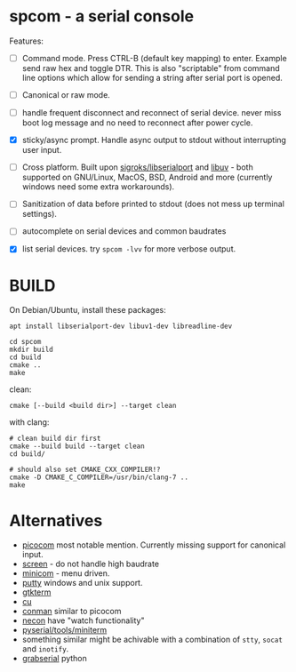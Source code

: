 
spcom - a serial console
========================


Features:
- [ ] Command mode. Press CTRL-B (default key mapping) to enter. Example send
  raw hex and toggle DTR. This is also "scriptable" from command line options
  which allow for sending a string after serial port is opened.

- [ ] Canonical or raw mode.

- [ ] handle frequent disconnect and reconnect of serial device.
  never miss boot log message and no need to reconnect after power cycle.

- [x] sticky/async prompt. Handle async output to stdout without interrupting user input.

- [ ] Cross platform. Built upon
  [sigroks/libserialport](https://sigrok.org/wiki/Libserialport) and
  [libuv](https://libuv.org/) - both supported on GNU/Linux, MacOS, BSD,
  Android and more (currently windows need some extra workarounds).

- [ ] Sanitization of data before printed to stdout (does not mess up terminal settings).

- [ ] autocomplete on serial devices and common baudrates

- [x] list serial devices. try `spcom -lvv` for more verbose output.



BUILD
=====
On Debian/Ubuntu, install these packages:
```
apt install libserialport-dev libuv1-dev libreadline-dev
```

```
cd spcom
mkdir build
cd build
cmake ..
make
```

clean:
```
cmake [--build <build dir>] --target clean
```

with clang:
```
# clean build dir first
cmake --build build --target clean
cd build/

# should also set CMAKE_CXX_COMPILER!?
cmake -D CMAKE_C_COMPILER=/usr/bin/clang-7 ..
make
```



Alternatives
============

- [picocom](https://github.com/npat-efault/picocom) most notable mention. Currently missing support for canonical input.
- [screen](https://linux.die.net/man/1/screen) - do not handle high baudrate 
- [minicom](https://linux.die.net/man/1/minicom) - menu driven.
- [putty](https://www.putty.org/) windows and unix support.
- [gtkterm](https://github.com/Jeija/gtkterm)
- [cu](https://linux.die.net/man/1/cu)
- [conman](https://github.com/dun/conman) similar to picocom
- [necon](https://github.com/aitjcize/neocon) have "watch functionality"
- [pyserial/tools/miniterm](https://github.com/pyserial/pyserial)
- something similar might be achivable with a combination of `stty`, `socat` and `inotify`. 
- [grabserial](https://github.com/tbird20d/grabserial) python


